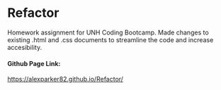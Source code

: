 # Refactor
Homework assignment for UNH Coding Bootcamp.  Made changes to existing .html and .css documents to streamline the code and increase accesibility.

#### Github Page Link:
https://alexparker82.github.io/Refactor/
